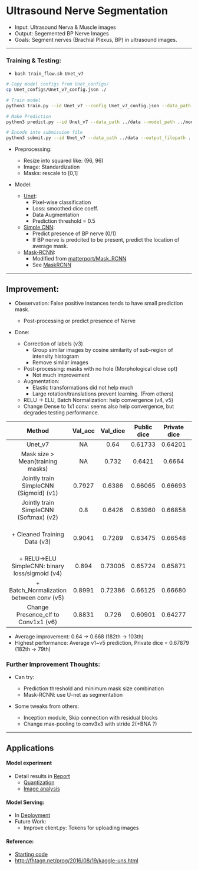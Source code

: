 # Ultrasound Nerve Segmentation

* Input: Ultrasound Nerva & Muscle images
* Output: Segemented BP Nerve Images
* Goals: Segment nerves (Brachial Plexus, BP) in ultrasound images.

----
### Training & Testing:
* ```bash train_flow.sh Unet_v7```

```bash
# Copy model configs from Unet_configs/
cp Unet_configs/Unet_v7_config.json ./

# Train model
python3 train.py --id Unet_v7 --config Unet_v7_config.json --data_path ../data --model_path ../models 

# Make Prediction
python3 predict.py --id Unet_v7 --data_path ../data --model_path ../models --pred_path ../preds

# Encode into submission file
python3 submit.py --id Unet_v7 --data_path ../data --output_filepath ../ --pred_path ../preds
```

* Preprocessing:
    * Resize into squared like: (96, 96)
    * Image: Standardization
    * Masks: rescale to [0,1]


* Model:
    * [Unet](https://arxiv.org/abs/1505.04597):
        * Pixel-wise classification
        * Loss: smoothed dice coeff.
        * Data Augmentation
        * Prediction threshold = 0.5
    * [Simple CNN](https://www.kaggle.com/lifepreserver/uns-1-v5-jayjay1-foooork):
        * Predict presence of BP nerve (0/1)
        * If BP nerve is predcited to be present, predict the location of average mask.
    * [Mask-RCNN](https://arxiv.org/pdf/1703.06870.pdf):
        * Modified from [matterport/Mask_RCNN](https://github.com/matterport/Mask_RCNN)
        * See [MaskRCNN](./MaskRCNN/README.md)

----
## Improvement:
* Obeservation: False positive instances tends to have small prediction mask.
    * Post-processing or predict presence of Nerve


* Done:
    * Correction of labels (v3)
        * Group similar images by cosine similarity of sub-region of intensity histogram
        * Remove similar images
    * Post-processing: masks with no hole (Morphological close opt)
        * Not much improvement
    * Augmentation: 
        * Elastic transformations did not help much
        * Large rotation/translations prevent learning. (From others)
    * RELU -> ELU, Batch Normalization: help convergence (v4, v5)
    * Change Dense to 1x1 conv: seems also help convergence, but degrades testing performance.


| Method | Val_acc | Val_dice | Public dice | Private dice | Detail | 
|:------:|:------:|:------:|:------:|:------:|:------:|
| Unet_v7 | NA | 0.64 | 0.61733 | 0.64201 | 
| Mask size > Mean(training masks) | NA | 0.732 | 0.6421 | 0.6664 |
| Jointly train SimpleCNN (Sigmoid) (v1) | 0.7927 | 0.6386 | 0.66065 | 0.66693 | score < 0.5 |
| Jointly train SimpleCNN (Softmax) (v2) | 0.8 | 0.6426 | 0.63960 | 0.66858 | score < 0.5 |
| + Cleaned Training Data (v3) | 0.9041 | 0.7289 | 0.63475 | 0.66548 | score < 0.5 <br/>[Starting Code](https://github.com/julienr/kaggle_uns/blob/master/13_clean/0_filter_incoherent_images.ipynb) |
| + RELU->ELU <br/>SimpleCNN: binary loss/sigmoid (v4) | 0.894 | 0.73005 | 0.65724 | 0.65871 |
| + Batch_Normalization <br/>between conv (v5) | 0.8991 | 0.72386 | 0.66125 | 0.66680 | score < 0.5 |
| Change Presence_clf to Conv1x1 (v6) | 0.8831 | 0.726 | 0.60901 | 0.64277 | score < 0.5 |

* Average improvement: 0.64 -> 0.668 (182th -> 103th)
* Highest performance: Average v1~v5 prediction, Private dice = 0.67879 (182th -> 79th)
 

### Further Improvement Thoughts:

* Can try:
    * Prediction threshold and minimum mask size combination
    * Mask-RCNN: use U-net as segmentation


* Some tweaks from others:
    * Inception module, Skip connection with residual blocks
    * Change max-pooling to conv3x3 with stride 2(+BNA ?)
    
    
----
## Applications

#### Model experiment
* Detail results in [Report](Report.pdf)
    * [Quantization](./Quantization/README.md)
    * [Image analysis](./Analysis.ipynb)


#### Model Serving: 
* In [Deployment](./Deployment/README.md)
* Future Work:
    * Improve client.py: Tokens for uploading images

#### Reference:
* [Starting code](https://github.com/jocicmarko/ultrasound-nerve-segmentation)
* http://fhtagn.net/prog/2016/08/19/kaggle-uns.html


